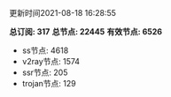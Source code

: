 更新时间2021-08-18 16:28:55

**总订阅: 317**
**总节点: 22445**
**有效节点: 6526**
- ss节点: 4618
- v2ray节点: 1574
- ssr节点: 205
- trojan节点: 129
